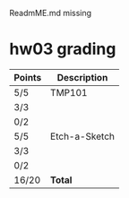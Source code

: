 ReadmME.md missing

# hw03 grading

| Points      | Description |
| ----------- | ----------- |
|  5/5 | TMP101 
|  3/3 |   | setup.sh
|  0/2 |   | Documentation (missing)
|  5/5 | Etch-a-Sketch
|  3/3 |   | setup.sh
|  0/2 |   | Documentation (missing)
| 16/20 | **Total**
